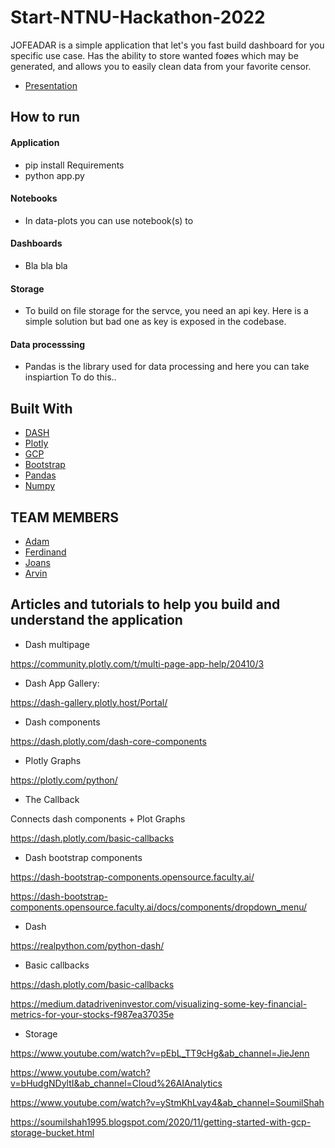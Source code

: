# Start-NTNU-Hackathon-2022

JOFEADAR is a simple application that let's you fast build dashboard for you specific use case. Has the ability to store wanted foøes which may be generated, and allows you to easily clean data from your favorite censor.

- [Presentation](https://docs.google.com/presentation/d/1jKLJZWKXbeiSMcCX9wsFdJUZh47pcVeYCSYsqyjhLrU/edit?usp=sharing)


## How to run

#### Application

- pip install Requirements
- python app.py

#### Notebooks

- In data-plots you can use notebook(s) to

#### Dashboards

- Bla bla bla

#### Storage

- To build on file storage for the servce, you need an api key.
Here is a simple solution but bad one as key is exposed in the codebase.

#### Data processsing

- Pandas is the library used for data processing and here you can take inspiartion
To do this..


## Built With

* [DASH](https://dash.plotly.com/)
* [Plotly](https://plotly.com/dash/)
* [GCP](https://cloud.google.com/storage)
* [Bootstrap](https://getbootstrap.com)
* [Pandas]()
* [Numpy]()

## TEAM MEMBERS

* [Adam]()
* [Ferdinand]()
* [Joans]()
* [Arvin]()


## Articles and tutorials to help you build and understand the application 

- Dash multipage

https://community.plotly.com/t/multi-page-app-help/20410/3 


- Dash App Gallery:

https://dash-gallery.plotly.host/Portal/ 


- Dash components

https://dash.plotly.com/dash-core-components 


- Plotly Graphs

https://plotly.com/python/ 


- The Callback

Connects dash components + Plot Graphs

https://dash.plotly.com/basic-callbacks 


- Dash bootstrap components

https://dash-bootstrap-components.opensource.faculty.ai/

https://dash-bootstrap-components.opensource.faculty.ai/docs/components/dropdown_menu/ 


- Dash   

https://realpython.com/python-dash/ 


- Basic callbacks 

https://dash.plotly.com/basic-callbacks 

https://medium.datadriveninvestor.com/visualizing-some-key-financial-metrics-for-your-stocks-f987ea37035e



- Storage 

https://www.youtube.com/watch?v=pEbL_TT9cHg&ab_channel=JieJenn 

https://www.youtube.com/watch?v=bHudgNDyltI&ab_channel=Cloud%26AIAnalytics

https://www.youtube.com/watch?v=yStmKhLvay4&ab_channel=SoumilShah 

https://soumilshah1995.blogspot.com/2020/11/getting-started-with-gcp-storage-bucket.html


 

